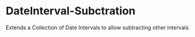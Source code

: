 # DateInterval-Subctration
Extends a Collection of Date Intervals to allow subtracting other intervals 
